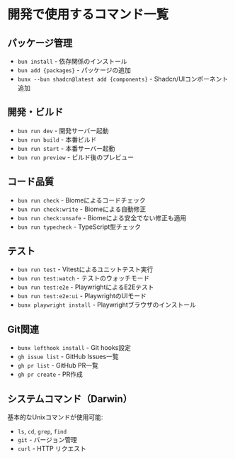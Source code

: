 # 開発で使用するコマンド一覧

## パッケージ管理
- `bun install` - 依存関係のインストール
- `bun add {packages}` - パッケージの追加
- `bunx --bun shadcn@latest add {components}` - Shadcn/UIコンポーネント追加

## 開発・ビルド
- `bun run dev` - 開発サーバー起動
- `bun run build` - 本番ビルド
- `bun run start` - 本番サーバー起動
- `bun run preview` - ビルド後のプレビュー

## コード品質
- `bun run check` - Biomeによるコードチェック
- `bun run check:write` - Biomeによる自動修正
- `bun run check:unsafe` - Biomeによる安全でない修正も適用
- `bun run typecheck` - TypeScript型チェック

## テスト
- `bun run test` - Vitestによるユニットテスト実行
- `bun run test:watch` - テストのウォッチモード
- `bun run test:e2e` - PlaywrightによるE2Eテスト
- `bun run test:e2e:ui` - PlaywrightのUIモード
- `bunx playwright install` - Playwrightブラウザのインストール

## Git関連
- `bunx lefthook install` - Git hooks設定
- `gh issue list` - GitHub Issues一覧
- `gh pr list` - GitHub PR一覧
- `gh pr create` - PR作成

## システムコマンド（Darwin）
基本的なUnixコマンドが使用可能:
- `ls`, `cd`, `grep`, `find`
- `git` - バージョン管理
- `curl` - HTTP リクエスト